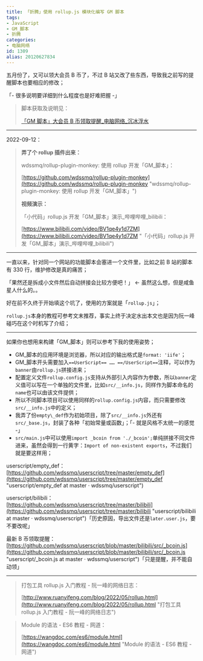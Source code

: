 ```yaml
---
title: 「折腾」使用 rollup.js 模块化编写 GM 脚本
tags:
- JavaScript
- GM_脚本
- 折腾
categories:
- 电脑网络
id: 1309
alias: 20120627834
---
```


五月份了，又可以领大会员 B 币了，不过 B 站又改了些东西，导致我之前写的提醒脚本也要相应的修改；

「- 很多说明要详细到什么程度也是好难把握 -」

<!--more-->

> 脚本获取及说明见：
>
> [「GM 脚本」大会员 B 币领取提醒\_电脑网络\_沉冰浮水](https://www.wdssmq.com/post/20141219446.html "「GM 脚本」大会员 B 币领取提醒\_电脑网络\_沉冰浮水")

-----------

2022-09-12：

> **弄了个 rollup 插件出来：**
>
> wdssmq/rollup-plugin-monkey: 使用 rollup 开发「GM\_脚本」：
>
> [https://github.com/wdssmq/rollup-plugin-monkey](https://github.com/wdssmq/rollup-plugin-monkey "wdssmq/rollup-plugin-monkey: 使用 rollup 开发「GM\_脚本」")
>
> **视频演示：**
>
>「小代码」rollup.js 开发「GM\_脚本」演示\_哔哩哔哩\_bilibili：
>
> [https://www.bilibili.com/video/BV1qe4y1d7ZM](https://www.bilibili.com/video/BV1qe4y1d7ZM "「小代码」rollup.js 开发「GM\_脚本」演示\_哔哩哔哩\_bilibili")

-----------

一直以来，针对同一个网站的功能脚本会塞进一个文件里，比如之前 B 站的脚本有 330 行，维护修改是真的痛苦；

「果然还是拆成小文件然后自动拼接会比较方便吧！」 ← 虽然这么想，但是咸鱼星人什么的。。

好在前不久终于开始填这个坑了，使用的方案就是「`rollup.js`」；

`rollup.js`本身的教程可参考文末推荐，事实上终于决定水出本文也是因为阮一峰碰巧在这个时机写了介绍；

-----

如果你也想用来构建「GM_脚本」则可以参考下我的使用姿势；

- GM_脚本的应用环境是浏览器，所以对应的输出格式是`format: 'iife'`；
- GM_脚本开头需要加入`==UserScript== …… ==/UserScript==`注释，可以作为`banner`由`rollup.js`拼接进来；
- 配置定义文件`rollup.config.js`支持从外部引入内容作为参数，所以`banner`定义值可以写在一个单独的文件里，比如`src/__info.js`，同样作为脚本命名的`name`也可以由该文件提供；
- 所以不同脚本项目可以使用同样的`rollup.config.js`内容，而只需要修改`src/__info.js`中的定义；
- 我弄了份`empty\_def`作为初始项目，除了`src/__info.js`外还有`src/_base.js`，封装了各种「初始常量或函数」；「- 就是风格不太统一的感觉 -」
- `src/main.js`中可以使用`import _bcoin from './_bcoin';`单纯拼接不同文件进来，虽然会得到一行黄字：`Import of non-existent exports`，不过我们就是要这样用；

userscript/empty\_def：[https://github.com/wdssmq/userscript/tree/master/empty_def](https://github.com/wdssmq/userscript/tree/master/empty_def "userscript/empty\_def at master · wdssmq/userscript")

userscript/bilibili：[https://github.com/wdssmq/userscript/tree/master/bilibili](https://github.com/wdssmq/userscript/tree/master/bilibili "userscript/bilibili at master · wdssmq/userscript")「历史原因，导出文件还是`later.user.js`，要不要改呢」

最新 B 币领取提醒：[https://github.com/wdssmq/userscript/blob/master/bilibili/src/_bcoin.js](https://github.com/wdssmq/userscript/blob/master/bilibili/src/_bcoin.js "userscript/\_bcoin.js at master · wdssmq/userscript")「只是提醒，并不能自动领」

-----

> 打包工具 rollup.js 入门教程 - 阮一峰的网络日志：
>
> [http://www.ruanyifeng.com/blog/2022/05/rollup.html](http://www.ruanyifeng.com/blog/2022/05/rollup.html "打包工具 rollup.js 入门教程 - 阮一峰的网络日志")

> Module 的语法 - ES6 教程 - 网道：
>
> [https://wangdoc.com/es6/module.html](https://wangdoc.com/es6/module.html "Module 的语法 - ES6 教程 - 网道")

